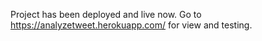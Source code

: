 Project has been deployed and live now. Go to https://analyzetweet.herokuapp.com/ for view and testing.

